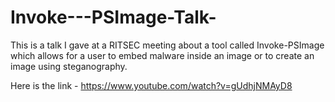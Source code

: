 # Invoke---PSImage-Talk-

This is a talk I gave at a RITSEC meeting about a tool called Invoke-PSImage which allows for a user to embed malware inside an image or to create an image using steganography. 

Here is the link - https://www.youtube.com/watch?v=gUdhjNMAyD8

